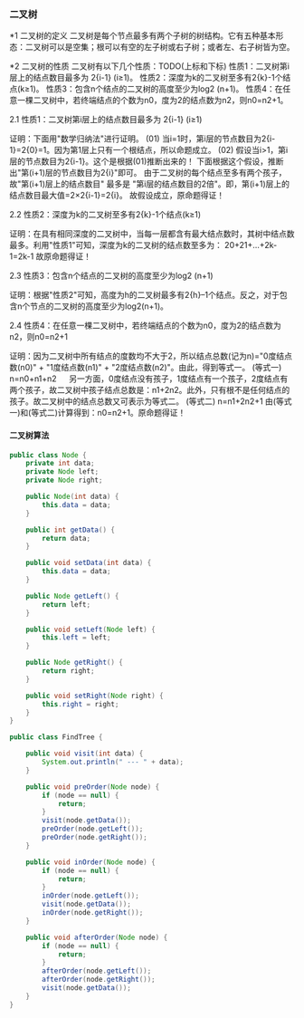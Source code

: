 ### 二叉树
*1 二叉树的定义
二叉树是每个节点最多有两个子树的树结构。它有五种基本形态：二叉树可以是空集；根可以有空的左子树或右子树；或者左、右子树皆为空。

*2 二叉树的性质
二叉树有以下几个性质：TODO(上标和下标)
性质1：二叉树第i层上的结点数目最多为 2{i-1} (i≥1)。
性质2：深度为k的二叉树至多有2{k}-1个结点(k≥1)。
性质3：包含n个结点的二叉树的高度至少为log2 (n+1)。
性质4：在任意一棵二叉树中，若终端结点的个数为n0，度为2的结点数为n2，则n0=n2+1。



2.1 性质1：二叉树第i层上的结点数目最多为 2{i-1} (i≥1)

证明：下面用"数学归纳法"进行证明。
        (01) 当i=1时，第i层的节点数目为2{i-1}=2{0}=1。因为第1层上只有一个根结点，所以命题成立。
        (02) 假设当i>1，第i层的节点数目为2{i-1}。这个是根据(01)推断出来的！
               下面根据这个假设，推断出"第(i+1)层的节点数目为2{i}"即可。
                由于二叉树的每个结点至多有两个孩子，故"第(i+1)层上的结点数目" 最多是 "第i层的结点数目的2倍"。即，第(i+1)层上的结点数目最大值=2×2{i-1}=2{i}。
                故假设成立，原命题得证！



2.2 性质2：深度为k的二叉树至多有2{k}-1个结点(k≥1)

证明：在具有相同深度的二叉树中，当每一层都含有最大结点数时，其树中结点数最多。利用"性质1"可知，深度为k的二叉树的结点数至多为：
           20+21+…+2k-1=2k-1
           故原命题得证！



2.3 性质3：包含n个结点的二叉树的高度至少为log2 (n+1)

证明：根据"性质2"可知，高度为h的二叉树最多有2{h}–1个结点。反之，对于包含n个节点的二叉树的高度至少为log2(n+1)。



2.4 性质4：在任意一棵二叉树中，若终端结点的个数为n0，度为2的结点数为n2，则n0=n2+1

证明：因为二叉树中所有结点的度数均不大于2，所以结点总数(记为n)="0度结点数(n0)" + "1度结点数(n1)" + "2度结点数(n2)"。由此，得到等式一。
         (等式一) n=n0+n1+n2
　     另一方面，0度结点没有孩子，1度结点有一个孩子，2度结点有两个孩子，故二叉树中孩子结点总数是：n1+2n2。此外，只有根不是任何结点的孩子。故二叉树中的结点总数又可表示为等式二。
         (等式二) n=n1+2n2+1
        由(等式一)和(等式二)计算得到：n0=n2+1。原命题得证！
#### 二叉树算法

```java
public class Node {
    private int data;
    private Node left;
    private Node right;

    public Node(int data) {
        this.data = data;
    }

    public int getData() {
        return data;
    }

    public void setData(int data) {
        this.data = data;
    }

    public Node getLeft() {
        return left;
    }

    public void setLeft(Node left) {
        this.left = left;
    }

    public Node getRight() {
        return right;
    }

    public void setRight(Node right) {
        this.right = right;
    }
}

```

```java
public class FindTree {

    public void visit(int data) {
        System.out.println(" --- " + data);
    }

    public void preOrder(Node node) {
        if (node == null) {
            return;
        }
        visit(node.getData());
        preOrder(node.getLeft());
        preOrder(node.getRight());
    }

    public void inOrder(Node node) {
        if (node == null) {
            return;
        }
        inOrder(node.getLeft());
        visit(node.getData());
        inOrder(node.getRight());
    }

    public void afterOrder(Node node) {
        if (node == null) {
            return;
        }
        afterOrder(node.getLeft());
        afterOrder(node.getRight());
        visit(node.getData());
    }
}

```